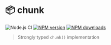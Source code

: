 # 📦 chunk

![Node.js CI](https://github.com/luludotdev/chunk/workflows/Node.js%20CI/badge.svg?branch=master)
[![NPM version](https://img.shields.io/npm/v/@luludev/chunk.svg?maxAge=3600)](https://www.npmjs.com/package/@luludev/chunk)
[![NPM downloads](https://img.shields.io/npm/dt/@luludev/chunk.svg?maxAge=3600)](https://www.npmjs.com/package/@luludev/chunk)

> Strongly typed `chunk()` implementation
